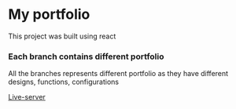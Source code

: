 # My portfolio

This project was built using react

### Each branch contains different portfolio

All the branches represents different portfolio as they have different designs, functions, configurations

[Live-server](https://codeart4.com)